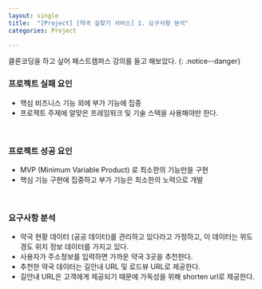 ```yaml
---
layout: single
title:  "[Project] [약국 길찾기 서비스] 1. 요구사항 분석"
categories: Project

---
```




클론코딩을 하고 싶어 패스트캠퍼스 강의를 들고 해보았다.
{: .notice--danger}



### 프로젝트 실패 요인

- 핵심 비즈니스 기능 외에 부가 기능에 집중
- 프로젝트 주제에 알맞은 프레임워크 및 기술 스택을 사용해야만 한다.

<br/>

### 프로젝트 성공 요인

- MVP (Minimum Variable Product) 로 최소한의 기능만을 구현
- 핵심 기능 구현에 집중하고 부가 기능은 최소한의 노력으로 개발

<br/>

### 요구사항 분석

- 약국 현황 데이터 (공공 데이터)를 관리하고 있다라고 가정하고, 이 데이터는 위도 경도 위치 정보 데이터를 가지고 있다.
- 사용자가 주소정보를 입력하면 가까운 약국 3곳을 추천한다.
- 추천한 약국 데이터는 길안내 URL 및 로드뷰 URL로 제공한다.
- 길안내 URL은 고객에게 제공되기 때문에 가독성을 위해 shorten url로 제공한다.

<br/>



